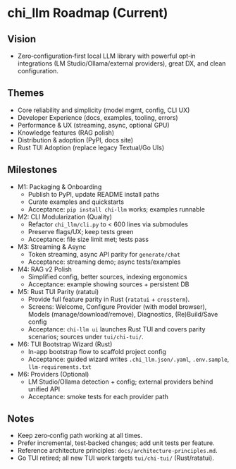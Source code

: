 # chi_llm Roadmap (Current)

## Vision
- Zero‑configuration‑first local LLM library with powerful opt‑in integrations (LM Studio/Ollama/external providers), great DX, and clean configuration.

## Themes
- Core reliability and simplicity (model mgmt, config, CLI UX)
- Developer Experience (docs, examples, tooling, errors)
- Performance & UX (streaming, async, optional GPU)
- Knowledge features (RAG polish)
- Distribution & adoption (PyPI, docs site)
- Rust TUI Adoption (replace legacy Textual/Go UIs)

## Milestones
- M1: Packaging & Onboarding
  - Publish to PyPI, update README install paths
  - Curate examples and quickstarts
  - Acceptance: `pip install chi-llm` works; examples runnable
- M2: CLI Modularization (Quality)
  - Refactor `chi_llm/cli.py` to < 600 lines via submodules
  - Preserve flags/UX; keep tests green
  - Acceptance: file size limit met; tests pass
- M3: Streaming & Async
  - Token streaming, async API parity for `generate/chat`
  - Acceptance: streaming demo; async tests/examples
- M4: RAG v2 Polish
  - Simplified config, better sources, indexing ergonomics
  - Acceptance: example showing sources + persistent DB
- M5: Rust TUI Parity (ratatui)
  - Provide full feature parity in Rust (`ratatui` + `crossterm`).
  - Screens: Welcome, Configure Provider (with model browser), Models (manage/download/remove), Diagnostics, (Re)Build/Save config
  - Acceptance: `chi-llm ui` launches Rust TUI and covers parity scenarios; sources under `tui/chi-tui/`.
- M6: TUI Bootstrap Wizard (Rust)
  - In-app bootstrap flow to scaffold project config
  - Acceptance: guided wizard writes `.chi_llm.json/.yaml`, `.env.sample`, `llm-requirements.txt`
- M6: Providers (Optional)
  - LM Studio/Ollama detection + config; external providers behind unified API
  - Acceptance: smoke tests for each provider path

## Notes
- Keep zero‑config path working at all times.
- Prefer incremental, test‑backed changes; add unit tests per feature.
- Reference architecture principles: `docs/architecture-principles.md`.
- Go TUI retired; all new TUI work targets `tui/chi-tui/` (Rust/ratatui).
